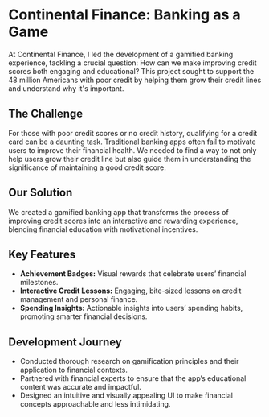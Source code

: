 # Continental Finance: Banking as a Game
At Continental Finance, I led the development of a gamified banking experience, tackling a crucial question: How can we make improving credit scores both engaging and educational? This project sought to support the 48 million Americans with poor credit by helping them grow their credit lines and understand why it's important.

## The Challenge
For those with poor credit scores or no credit history, qualifying for a credit card can be a daunting task. Traditional banking apps often fail to motivate users to improve their financial health. We needed to find a way to not only help users grow their credit line but also guide them in understanding the significance of maintaining a good credit score.

## Our Solution
We created a gamified banking app that transforms the process of improving credit scores into an interactive and rewarding experience, blending financial education with motivational incentives.

## Key Features
- **Achievement Badges:** Visual rewards that celebrate users’ financial milestones.
- **Interactive Credit Lessons:** Engaging, bite-sized lessons on credit management and personal finance.
- **Spending Insights:** Actionable insights into users’ spending habits, promoting smarter financial decisions.

## Development Journey
- Conducted thorough research on gamification principles and their application to financial contexts.
- Partnered with financial experts to ensure that the app’s educational content was accurate and impactful.
- Designed an intuitive and visually appealing UI to make financial concepts approachable and less intimidating.
